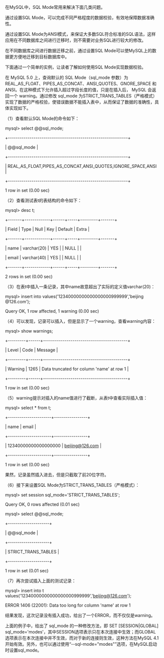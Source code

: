

在MySQL中，SQL Mode常用来解决下面几类问题。

通过设置SQL Mode，可以完成不同严格程度的数据校验，有效地保障数据准确性。

通过设置SQL Mode为ANSI模式，来保证大多数SQL符合标准的SQL语法，这样应用在不同数据库之间进行迁移时，则不需要对业务SQL进行较大的修改。

在不同数据库之间进行数据迁移之前，通过设置SQL Mode可以使MySQL上的数据更方便地迁移到目标数据库中。

下面通过一个简单的实例，让读者了解如何使用SQL Mode实现数据校验。

在 MySQL 5.0 上，查询默认的 SQL Mode（sql_mode 参数）为 REAL_AS_FLOAT、PIPES_AS_CONCAT、ANSI_QUOTES、GNORE_SPACE 和 ANSI。在这种模式下允许插入超过字段长度的值，只是在插入后， MySQL 会返回一个 warning。通过修改 sql_mode 为STRICT_TRANS_TABLES（严格模式）实现了数据的严格校验，使错误数据不能插入表中，从而保证了数据的准确性，具体实现如下。

（1）查看默认SQL Mode的命令如下：

mysql> select @@sql_mode;

+-------------------------------------------------------------+

| @@sql_mode |

+-------------------------------------------------------------+

| REAL_AS_FLOAT,PIPES_AS_CONCAT,ANSI_QUOTES,IGNORE_SPACE,ANSI |

+-------------------------------------------------------------+

1 row in set (0.00 sec)

（2）查看测试表t的表结构的命令如下：

mysql> desc t;

+-------+-------------+------+-----+---------+-------+

| Field | Type | Null | Key | Default | Extra |

+-------+-------------+------+-----+---------+-------+

| name | varchar(20) | YES | | NULL | |

| email | varchar(40) | YES | | NULL | |

+-------+-------------+------+-----+---------+-------+

2 rows in set (0.00 sec)

（3）在表t中插入一条记录，其中name故意超出了实际的定义值varchar(20)：

mysql> insert into values('12340000000000000000999999','beijing @126.com');

Query OK, 1 row affected, 1 warning (0.00 sec)

（4）可以发现，记录可以插入，但是显示了一个warning，查看warning内容：

mysql> show warnings;

+---------+------+-------------------------------------------+

| Level | Code | Message |

+---------+------+-------------------------------------------+

| Warning | 1265 | Data truncated for column 'name' at row 1 |

+---------+------+-------------------------------------------+

1 row in set (0.00 sec)

（5）warning提示对插入的name值进行了截断，从表t中查看实际插入值：

mysql> select * from t;

+----------------------+-----------------+

| name | email |

+----------------------+-----------------+

| 12340000000000000000 | beijing@126.com |

+----------------------+-----------------+

1 row in set (0.00 sec)

果然，记录虽然插入进去，但是只截取了前20位字符。

（6）接下来设置SQL Mode为STRICT_TRANS_TABLES（严格模式）：

mysql> set session sql_mode='STRICT_TRANS_TABLES';

Query OK, 0 rows affected (0.01 sec)

mysql> select @@sql_mode;

+---------------------+

| @@sql_mode |

+---------------------+

| STRICT_TRANS_TABLES |

+---------------------+

1 row in set (0.01 sec)

（7）再次尝试插入上面的测试记录：

mysql> insert into t values('12340000000000000000999999','beijing@126.com');

ERROR 1406 (22001): Data too long for column 'name' at row 1

结果发现，这次记录没有插入成功，给出了一个ERROR，而不仅仅是warning。

上面的例子中，给出了 sql_mode 的一种修改方法，即 SET [SESSION|GLOBAL] sql_mode='modes'，其中SESSION选项表示只在本次连接中生效；而GLOBAL选项表示在本次连接中并不生效，而对于新的连接则生效，这种方法在MySQL 4.1开始有效。另外，也可以通过使用“--sql-mode="modes"”选项，在MySQL启动时设置sql_mode。



